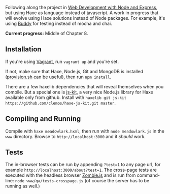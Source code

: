 Following along the project in [Web Development with Node and Express](http://shop.oreilly.com/product/0636920032977.do), but using Haxe as language instead of javascript. A work in progress that will evolve using Haxe solutions instead of Node packages. For example, it's using [Buddy](https://github.com/ciscoheat/buddy) for testing instead of mocha and chai.

**Current progress:** Middle of Chapter 8.

## Installation

If you're using [Vagrant](http://vagrantup.com), run `vagrant up` and you're set.

If not, make sure that Haxe, Node.js, Git and MongoDB is installed ([provision.sh](https://github.com/ciscoheat/meadowlark/blob/master/provision.sh) can be useful), then run `npm install`.

There are a few haxelib dependencies that will reveal themselves when you compile. But a special one is [js-kit](https://github.com/clemos/haxe-js-kit), a very nice Node.js library for Haxe available only from github. Install with `haxelib git js-kit https://github.com/clemos/haxe-js-kit.git master`.

## Compiling and Running

Compile with `haxe meadowlark.hxml`, then run with `node meadowlark.js` in the `www` directory. Browse to `http://localhost:3000` and it *should* work.

## Tests

The in-browser tests can be run by appending `?test=1` to any page url, for example `http://localhost:3000/about?test=1`. The cross-page tests are executed with the headless browser [Zombie.js](http://zombie.labnotes.org/) and is run from command-line: `node www/qa/tests-crosspage.js` (of course the server has to be running as well.)

